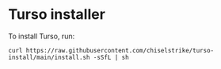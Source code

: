 # Turso installer

To install Turso, run:

```
curl https://raw.githubusercontent.com/chiselstrike/turso-install/main/install.sh -sSfL | sh
```
